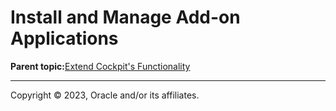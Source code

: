 # Install and Manage Add-on Applications

**Parent topic:**[Extend Cockpit's Functionality](../topics/extend_cockpit.md)

---

Copyright © 2023, Oracle and/or its affiliates.

